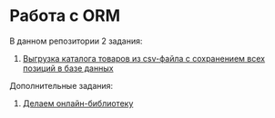 # Работа с ORM

В данном репозитории 2 задания:

1. [Выгрузка каталога товаров из csv-файла с сохранением всех позиций в базе данных](./work_with_database)

Дополнительные задания:

1. [Делаем онлайн-библиотеку](./models_list_displaying)


